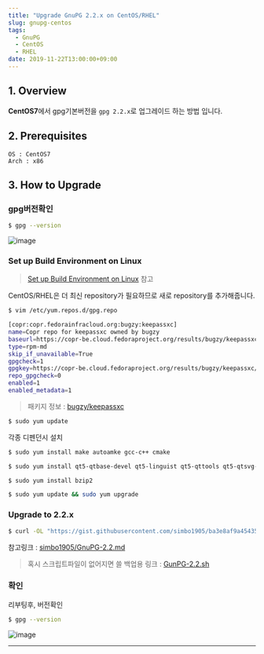 ```yaml
---
title: "Upgrade GnuPG 2.2.x on CentOS/RHEL"
slug: gnupg-centos
tags:
  - GnuPG
  - CentOS
  - RHEL
date: 2019-11-22T13:00:00+09:00
---
```


## 1. Overview
**CentOS7**에서 gpg기본버전을 `gpg 2.2.x`로 업그레이드 하는 방법 입니다.  


## 2. Prerequisites
`OS : CentOS7`  
`Arch : x86`

## 3. How to Upgrade

### gpg버전확인

~~~sh
$ gpg --version
~~~  
![image](https://user-images.githubusercontent.com/15958325/69400374-cacb4100-0d34-11ea-9c5b-48c57a3245e4.png)  


### Set up Build Environment on Linux

>[Set up Build Environment on Linux](https://github.com/keepassxreboot/keepassxc/wiki/Set-up-Build-Environment-on-Linux) 참고

CentOS/RHEL은 더 최신 repository가 필요하므로 새로 repository를 추가해줍니다.

~~~sh
$ vim /etc/yum.repos.d/gpg.repo

[copr:copr.fedorainfracloud.org:bugzy:keepassxc]
name=Copr repo for keepassxc owned by bugzy
baseurl=https://copr-be.cloud.fedoraproject.org/results/bugzy/keepassxc/epel-7-$basearch/
type=rpm-md
skip_if_unavailable=True
gpgcheck=1
gpgkey=https://copr-be.cloud.fedoraproject.org/results/bugzy/keepassxc/pubkey.gpg
repo_gpgcheck=0
enabled=1
enabled_metadata=1

~~~  

>패키지 정보 : [bugzy/keepassxc](https://copr.fedorainfracloud.org/coprs/bugzy/keepassxc/)  


~~~sh
$ sudo yum update
~~~

각종 디펜던시 설치  

~~~sh
$ sudo yum install make autoamke gcc-c++ cmake

$ sudo yum install qt5-qtbase-devel qt5-linguist qt5-qttools qt5-qtsvg-devel libgcrypt-devel libargon2-devel qrencode-devel zlib-devel

$ sudo yum install bzip2
~~~

~~~sh
$ sudo yum update && sudo yum upgrade
~~~

### Upgrade to 2.2.x

~~~sh
$ curl -OL "https://gist.githubusercontent.com/simbo1905/ba3e8af9a45435db6093aea35c6150e8/raw/83561e214e36f6556fd6b1ec0a384cf28cb2debf/install-gnupg22.sh" && sudo -H bash ./install-gnupg22.sh
~~~

참고링크 : [simbo1905/GnuPG-2.2.md](https://gist.github.com/simbo1905/ba3e8af9a45435db6093aea35c6150e8)  

>혹시 스크립트파일이 없어지면 쓸 백업용 링크 : [GunPG-2.2.sh](https://gist.githubusercontent.com/GRuuuuu/628a9d0d3f8ffe8dba1eb97842616a54/raw/c2436297127ca91f3b2a6dae3edd50e6bc1e0e71/gistfile1.sh)  


### 확인
리부팅후, 버전확인  
~~~sh
$ gpg --version
~~~
![image](https://user-images.githubusercontent.com/15958325/69400619-a9b72000-0d35-11ea-9cb8-694bf1151b50.png)  

----
